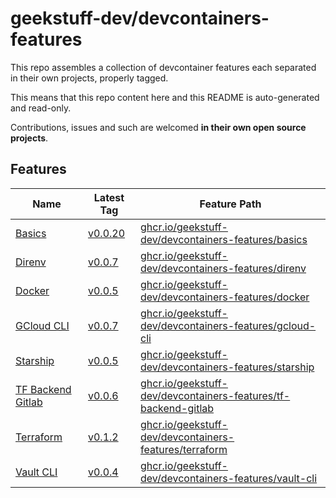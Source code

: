 # geekstuff-dev/devcontainers-features

This repo assembles a collection of devcontainer features each separated in their
own projects, properly tagged.

This means that this repo content here and this README is auto-generated and read-only.

Contributions, issues and such are welcomed **in their own open source projects**.

## Features

| Name | Latest Tag | Feature Path |
| --- | --- | --- |
| [Basics](https://gitlab.com/geekstuff.dev/devcontainers/features/basics) | [v0.0.20](https://gitlab.com/geekstuff.dev/devcontainers/features/basics/-/tree/v0.0.20) | [ghcr.io/geekstuff-dev/devcontainers-features/basics](https://github.com/users/geekstuff-dev/packages/container/package/devcontainers-features%2Fbasics) |
| [Direnv](https://gitlab.com/geekstuff.dev/devcontainers/features/direnv) | [v0.0.7](https://gitlab.com/geekstuff.dev/devcontainers/features/direnv/-/tree/v0.0.7) | [ghcr.io/geekstuff-dev/devcontainers-features/direnv](https://github.com/users/geekstuff-dev/packages/container/package/devcontainers-features%2Fdirenv) |
| [Docker](https://gitlab.com/geekstuff.dev/devcontainers/features/docker) | [v0.0.5](https://gitlab.com/geekstuff.dev/devcontainers/features/docker/-/tree/v0.0.5) | [ghcr.io/geekstuff-dev/devcontainers-features/docker](https://github.com/users/geekstuff-dev/packages/container/package/devcontainers-features%2Fdocker) |
| [GCloud CLI](https://gitlab.com/geekstuff.dev/devcontainers/features/gcloud-cli) | [v0.0.7](https://gitlab.com/geekstuff.dev/devcontainers/features/gcloud-cli/-/tree/v0.0.7) | [ghcr.io/geekstuff-dev/devcontainers-features/gcloud-cli](https://github.com/users/geekstuff-dev/packages/container/package/devcontainers-features%2Fgcloud-cli) |
| [Starship](https://gitlab.com/geekstuff.dev/devcontainers/features/starship) | [v0.0.5](https://gitlab.com/geekstuff.dev/devcontainers/features/starship/-/tree/v0.0.5) | [ghcr.io/geekstuff-dev/devcontainers-features/starship](https://github.com/users/geekstuff-dev/packages/container/package/devcontainers-features%2Fstarship) |
| [TF Backend Gitlab](https://gitlab.com/geekstuff.dev/devcontainers/features/tf-backend-gitlab) | [v0.0.6](https://gitlab.com/geekstuff.dev/devcontainers/features/tf-backend-gitlab/-/tree/v0.0.6) | [ghcr.io/geekstuff-dev/devcontainers-features/tf-backend-gitlab](https://github.com/users/geekstuff-dev/packages/container/package/devcontainers-features%2Ftf-backend-gitlab) |
| [Terraform](https://gitlab.com/geekstuff.dev/devcontainers/features/terraform) | [v0.1.2](https://gitlab.com/geekstuff.dev/devcontainers/features/terraform/-/tree/v0.1.2) | [ghcr.io/geekstuff-dev/devcontainers-features/terraform](https://github.com/users/geekstuff-dev/packages/container/package/devcontainers-features%2Fterraform) |
| [Vault CLI](https://gitlab.com/geekstuff.dev/devcontainers/features/vault-cli) | [v0.0.4](https://gitlab.com/geekstuff.dev/devcontainers/features/vault-cli/-/tree/v0.0.4) | [ghcr.io/geekstuff-dev/devcontainers-features/vault-cli](https://github.com/users/geekstuff-dev/packages/container/package/devcontainers-features%2Fvault-cli) |

